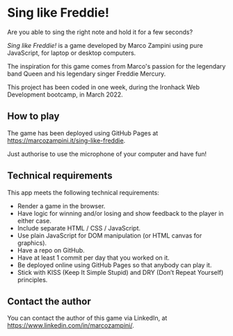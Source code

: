 # Sing like Freddie!

Are you able to sing the right note and hold it for a few seconds?

_Sing like Freddie!_ is a game developed by Marco Zampini using pure JavaScript, for laptop or desktop computers.

The inspiration for this game comes from Marco's passion for the legendary band Queen and his legendary singer Freddie Mercury.

This project has been coded in one week, during the Ironhack Web Development bootcamp, in March 2022.

## How to play

The game has been deployed using GitHub Pages at https://marcozampini.it/sing-like-freddie.

Just authorise to use the microphone of your computer and have fun!

## Technical requirements

This app meets the following technical requirements:

- Render a game in the browser.
- Have logic for winning and/or losing and show feedback to the player in either case.
- Include separate HTML / CSS / JavaScript.
- Use plain JavaScript for DOM manipulation (or HTML canvas for graphics).
- Have a repo on GitHub.
- Have at least 1 commit per day that you worked on it.
- Be deployed online using GitHub Pages so that anybody can play it.
- Stick with KISS (Keep It Simple Stupid) and DRY (Don’t Repeat Yourself) principles.

## Contact the author

You can contact the author of this game via LinkedIn, at https://www.linkedin.com/in/marcozampini/.
